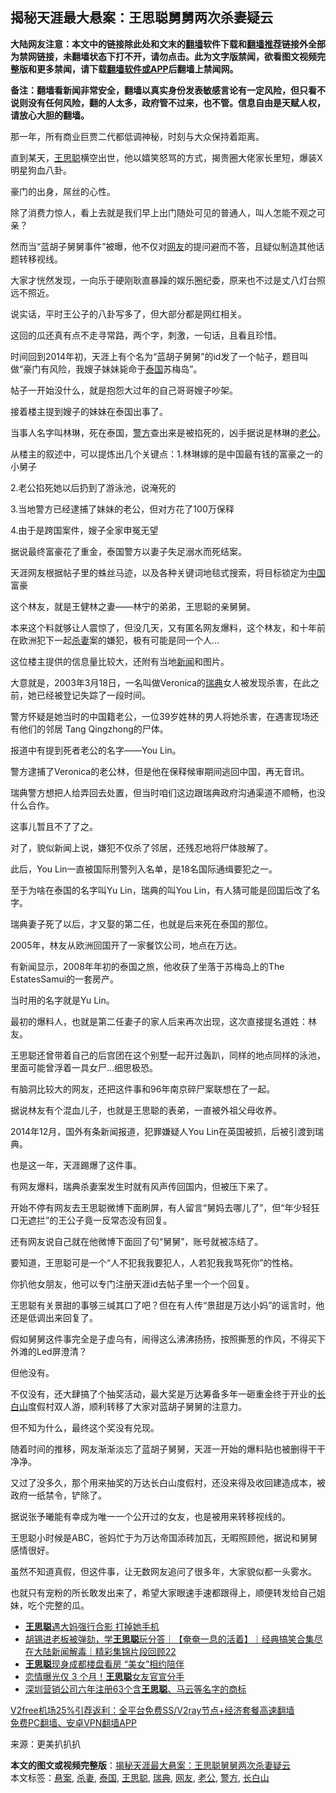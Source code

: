  <h2>揭秘天涯最大悬案：王思聪舅舅两次杀妻疑云</h2> <p class="notice"><b>大陆网友注意：本文中的链接除此处和文末的<a href="https://github.com/bannedbook/fanqiang" >翻墙</a>软件下载和<a href="https://github.com/killgcd/justmysocks/blob/master/README.md">翻墙推荐</a>链接外全部为禁网链接，未翻墙状态下打不开，请勿点击。此为文字版禁闻，欲看图文视频完整版和更多禁闻，请下载<a href="https://github.com/bannedbook/fanqiang">翻墙软件或APP</a>后翻墙上禁闻网。</p><p>备注：翻墙看新闻非常安全，翻墙以真实身份发表敏感言论有一定风险，但只看不说则没有任何风险，翻的人太多，政府管不过来，也不管。信息自由是天赋人权，请放心大胆的翻墙。</b></p>  <div class="entry"> <p>那一年，所有商业巨贾二代都低调神秘，时刻与大众保持着距离。</p> <p>直到某天，<a href="https://www.bannedbook.org/bnews/tag/%e7%8e%8b%e6%80%9d%e8%81%aa/" class="st_tag internal_tag" rel="tag" title="标签 王思聪 下的日志">王思聪</a>横空出世，他以嬉笑怒骂的方式，揭贵圈大佬家长里短，爆装X明星狗血八卦。</p> <p>豪门的出身，屌丝的心性。</p> <p>除了消费力惊人，看上去就是我们早上出门随处可见的普通人，叫人怎能不观之可亲？</p> <p>然而当“蓝胡子舅舅事件”被曝，他不仅对<a href="https://www.bannedbook.org/bnews/tag/%e7%bd%91%e5%8f%8b/" class="st_tag internal_tag" rel="tag" title="标签 网友 下的日志">网友</a>的提问避而不答，且疑似制造其他话题转移视线。</p> <p>大家才恍然发现，一向乐于硬刚耿直暴躁的娱乐圈纪委，原来也不过是丈八灯台照远不照近。</p> <p>说实话，平时王公子的八卦写多了，但大部分都是网红相关。</p> <p>这回的瓜还真有点不走寻常路，两个字，刺激，一句话，且看且珍惜。</p> <p>时间回到2014年初，天涯上有个名为“蓝胡子舅舅”的id发了一个帖子，题目叫做“豪门有风险，我嫂子妹妹毙命于<a href="https://www.bannedbook.org/bnews/tag/%e6%b3%b0%e5%9b%bd/" class="st_tag internal_tag" rel="tag" title="标签 泰国 下的日志">泰国</a>苏梅岛”。</p> <p>帖子一开始没什么，就是抱怨大过年的自己哥哥嫂子吵架。</p> <p>接着楼主提到嫂子的妹妹在泰国出事了。</p> <p>当事人名字叫林琳，死在泰国，<a href="https://www.bannedbook.org/bnews/tag/%e8%ad%a6%e6%96%b9/" class="st_tag internal_tag" rel="tag" title="标签 警方 下的日志">警方</a>查出来是被掐死的，凶手据说是林琳的<a href="https://www.bannedbook.org/bnews/tag/%e8%80%81%e5%85%ac/" class="st_tag internal_tag" rel="tag" title="标签 老公 下的日志">老公</a>。</p> <p>从楼主的叙述中，可以提炼出几个关键点：1.林琳嫁的是中国最有钱的富豪之一的小舅子</p> <p>2.老公掐死她以后扔到了游泳池，说淹死的</p>  <p>3.当地警方已经逮捕了妹妹的老公，但对方花了100万保释</p> <p>4.由于是跨国案件，嫂子全家申冤无望</p> <p>据说最终富豪花了重金，泰国警方以妻子失足溺水而死结案。</p> <p>天涯网友根据帖子里的蛛丝马迹，以及各种关键词地毯式搜索，将目标锁定为<span class='wp_keywordlink_affiliate'><a href="https://www.bannedbook.org/" title="中国" target="_blank">中国</a></span>富豪</p> <p>这个林友，就是王健林之妻——林宁的弟弟，王思聪的亲舅舅。</p> <p>本来这个料就够让人震惊了，但没几天，又有匿名网友爆料，这个林友，和十年前在欧洲犯下一起<a href="https://www.bannedbook.org/bnews/tag/%E6%9D%80%E5%A6%BB/" class="st_tag internal_tag" rel="tag" title="标签 杀妻 下的日志">杀妻</a>案的嫌犯，极有可能是同一个人…</p> <p>这位楼主提供的信息量比较大，还附有当地<span class='wp_keywordlink_affiliate'><a href="https://www.bannedbook.org/" title="新闻">新闻</a></span>和图片。</p> <p>大意就是，2003年3月18日，一名叫做Veronica的<a href="https://www.bannedbook.org/bnews/tag/%e7%91%9e%e5%85%b8/" class="st_tag internal_tag" rel="tag" title="标签 瑞典 下的日志">瑞典</a>女人被发现杀害，在此之前，她已经被登记失踪了一段时间。</p> <p>警方怀疑是她当时的中国籍老公，一位39岁姓林的男人将她杀害，在遇害现场还有他们的邻居 Tang Qingzhong的尸体。</p> <p>报道中有提到死者老公的名字——You Lin。</p> <p>警方逮捕了Veronica的老公林，但是他在保释候审期间逃回中国，再无音讯。</p> <p>瑞典警方想把人给弄回去处置，但当时咱们这边跟瑞典政府沟通渠道不顺畅，也没什么合作。</p> <p>这事儿暂且不了了之。</p> <p>对了，貌似新闻上说，嫌犯不仅杀了邻居，还残忍地将尸体肢解了。</p>  <p>此后，You Lin一直被国际刑警列入名单，是18名国际通缉要犯之一。</p> <p>至于为啥在泰国的名字叫Yu Lin，瑞典的叫You Lin，有人猜可能是回国后改了名字。</p> <p>瑞典妻子死了以后，才又娶的第二任，也就是后来死在泰国的那位。</p> <p>2005年，林友从欧洲回国开了一家餐饮公司，地点在万达。</p> <p>有新闻显示，2008年年初的泰国之旅，他收获了坐落于苏梅岛上的The EstatesSamui的一套房产。</p> <p>当时用的名字就是Yu Lin。</p> <p>最初的爆料人，也就是第二任妻子的家人后来再次出现，这次直接提名道姓：林友。</p> <p>王思聪还曾带着自己的后宫团在这个别墅一起开过轰趴，同样的地点同样的泳池，里面可能曾浮着一具女尸…细思极恐。</p> <p>有脑洞比较大的网友，还把这件事和96年南京碎尸案联想在了一起。</p> <p>据说林友有个混血儿子，也就是王思聪的表弟，一直被外祖父母收养。</p> <p>2014年12月，国外有条新闻报道，犯罪嫌疑人You Lin在英国被抓，后被引渡到瑞典。</p> <p>也是这一年，天涯踢爆了这件事。</p> <p>有网友爆料，瑞典杀妻案发生时就有风声传回国内，但被压下来了。</p> <p>开始不停有网友去王思聪微博下面刷屏，有人留言“舅妈去哪儿了”，但“年少轻狂口无遮拦”的王公子竟一反常态没有回复。</p>  <p>还有网友说自己就在他微博下面回了句“舅舅”，账号就被冻结了。</p> <p>要知道，王思聪可是一个“人不犯我我要犯人，人若犯我我骂死你”的性格。</p> <p>你扒他女朋友，他可以专门注册天涯id去帖子里一个一个回复。</p> <p>王思聪有关景甜的事够三缄其口了吧？但在有人传“景甜是万达小妈”的谣言时，他还是低调出来回复了。</p> <p>假如舅舅这件事完全是子虚乌有，闹得这么沸沸扬扬，按照撕葱的作风，不得买下外滩的Led屏澄清？</p> <p>但他没有。</p> <p>不仅没有，还大肆搞了个抽奖活动，最大奖是万达筹备多年一砸重金终于开业的<a href="https://www.bannedbook.org/bnews/tag/%E9%95%BF%E7%99%BD%E5%B1%B1/" class="st_tag internal_tag" rel="tag" title="标签 长白山 下的日志">长白山</a>度假村双人游，顺利转移了大家对蓝胡子舅舅的注意力。</p> <p>但不知为什么，最终这个奖没有兑现。</p> <p>随着时间的推移，网友渐渐淡忘了蓝胡子舅舅，天涯一开始的爆料贴也被删得干干净净。</p> <p>又过了没多久，那个用来抽奖的万达长白山度假村，还没来得及收回建造成本，被政府一纸禁令，铲除了。</p> <p>据说张予曦能有幸成为唯一一个公开过的女友，也是被用来转移视线的。</p> <p>王思聪小时候是ABC，爸妈忙于为万达帝国添砖加瓦，无暇照顾他，据说和舅舅感情很好。</p> <p>虽然不知道真假，但这件事，让无数网友追问了很多年，大家貌似都一头雾水。</p> <p>也就只有宠粉的所长敢发出来了，希望大家眼速手速都跟得上，顺便转发给自己姐妹，吃个完整的瓜。</p>  <ul class='op-related-articles' title='相关阅读'> <li><a href='https://www.bannedbook.org/bnews/yule/20201024/1419379.html' target='_blank'><b>王思聪</b>遇大妈强行合影 打掉她手机</a></li> <li><a href='https://www.bannedbook.org/bnews/bannedvideo/20200910/1393865.html' target='_blank'>胡锡进老板被弹劾，学<b>王思聪</b>玩分答｜【奄奄一息的活着】｜经典搞笑合集尽在大陆新闻解毒｜精彩集锦片段回顾22</a></li> <li><a href='https://www.bannedbook.org/bnews/yule/20200907/1392313.html' target='_blank'><b>王思聪</b>现身成都楼盘看房 “美女”相约陪伴</a></li> <li><a href='https://www.bannedbook.org/bnews/yule/20200901/1389017.html' target='_blank'>恋情曝光仅 3 个月！<b>王思聪</b>女友官宣分手</a></li> <li><a href='https://www.bannedbook.org/bnews/baitai/20200825/1385708.html' target='_blank'>深圳营销公司六年注册63个含<b>王思聪</b>、马云等名字的商标</a></li> </ul> <p class="texttj"> <a href="https://github.com/bannedbook/fanqiang/wiki/V2ray%E6%9C%BA%E5%9C%BA" target="_blank">V2free机场25%引荐返利：全平台免费SS/V2ray节点+经济套餐高速翻墙</a><br/> <a href="https://github.com/bannedbook/fanqiang/wiki/%E7%A6%81%E9%97%BB%E7%BD%91%E5%AE%89%E5%8D%93%E7%BF%BB%E5%A2%99%E6%96%B0%E9%97%BBAPP" target="_blank">免费PC翻墙、安卓VPN翻墙APP</a></p><p> 来源：更美扒扒扒 </p><a name='sharetosocial'></a>       <div><b>本文的图文或视频完整版</b>：<a href='https://www.bannedbook.org/bnews/topimagenews/20201201/1439730.html'>揭秘天涯最大悬案：王思聪舅舅两次杀妻疑云</a></div>  </div><!--END ENTRY--> <div class="postfooter"> <div>本文标签：<a href="https://www.bannedbook.org/bnews/tag/%E6%82%AC%E6%A1%88/" rel="tag">悬案</a>, <a href="https://www.bannedbook.org/bnews/tag/%E6%9D%80%E5%A6%BB/" rel="tag">杀妻</a>, <a href="https://www.bannedbook.org/bnews/tag/%e6%b3%b0%e5%9b%bd/" rel="tag">泰国</a>, <a href="https://www.bannedbook.org/bnews/tag/%e7%8e%8b%e6%80%9d%e8%81%aa/" rel="tag">王思聪</a>, <a href="https://www.bannedbook.org/bnews/tag/%e7%91%9e%e5%85%b8/" rel="tag">瑞典</a>, <a href="https://www.bannedbook.org/bnews/tag/%e7%bd%91%e5%8f%8b/" rel="tag">网友</a>, <a href="https://www.bannedbook.org/bnews/tag/%e8%80%81%e5%85%ac/" rel="tag">老公</a>, <a href="https://www.bannedbook.org/bnews/tag/%e8%ad%a6%e6%96%b9/" rel="tag">警方</a>, <a href="https://www.bannedbook.org/bnews/tag/%E9%95%BF%E7%99%BD%E5%B1%B1/" rel="tag">长白山</a></div>  </div><!--END POSTFOOTER--> 